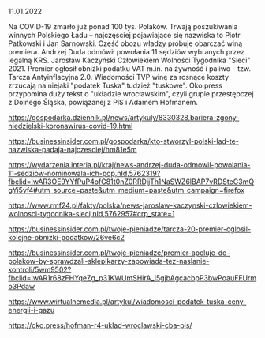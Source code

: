 11.01.2022

Na COVID-19 zmarło już ponad 100 tys. Polaków. Trwają poszukiwania winnych Polskiego Ładu – najczęściej pojawiające się nazwiska to Piotr Patkowski i Jan Sarnowski. Część obozu władzy próbuje obarczać winą premiera. Andrzej Duda odmówił powołania 11 sędziów wybranych przez legalną KRS. Jarosław Kaczyński Człowiekiem Wolności Tygodnika "Sieci" 2021. Premier ogłosił obniżki podatku VAT m.in. na żywność i paliwo – tzw. Tarcza Antyinflacyjna 2.0. Wiadomości TVP winę za rosnące koszty zrzucają na niejaki "podatek Tuska" tudzież "tuskowe". Oko.press przypomina duży tekst o "układzie wrocławskim", czyli grupie przestępczej z Dolnego Śląska, powiązanej z PiS i Adamem Hofmanem.

https://gospodarka.dziennik.pl/news/artykuly/8330328,bariera-zgony-niedzielski-koronawirus-covid-19.html

https://businessinsider.com.pl/gospodarka/kto-stworzyl-polski-lad-te-nazwiska-padaja-najczesciej/hm81e5m

https://wydarzenia.interia.pl/kraj/news-andrzej-duda-odmowil-powolania-11-sedziow-nominowala-ich-pop,nId,5762319?fbclid=IwAR3OE9YYfPuP4ofG81t0nZ0RRDjjTh1NaSWZ6lBAP7vRDSteG3mQgYi5vf4#utm_source=paste&utm_medium=paste&utm_campaign=firefox

https://www.rmf24.pl/fakty/polska/news-jaroslaw-kaczynski-czlowiekiem-wolnosci-tygodnika-sieci,nId,5762957#crp_state=1

https://businessinsider.com.pl/twoje-pieniadze/tarcza-20-premier-oglosil-kolejne-obnizki-podatkow/26ve6c2

https://businessinsider.com.pl/twoje-pieniadze/premier-apeluje-do-polakow-by-sprawdzali-sklepikarzy-zapowiada-tez-naslanie-kontroli/5wm9502?fbclid=IwAR1r68zFHYqeZg_p31KWUmSHirA_I5gjbAgcacbpP3bwPoauFFUrmo3Pdaw

https://www.wirtualnemedia.pl/artykul/wiadomosci-podatek-tuska-ceny-energii-i-gazu

https://oko.press/hofman-r4-uklad-wroclawski-cba-pis/
